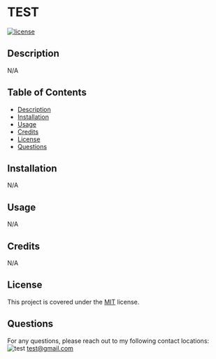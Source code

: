 # TEST

[![license](https://img.shields.io/badge/license-MIT-brightgreen?style=for-the-badge&logo=appveyor)](https://choosealicense.com/licenses/mit/)

## Description

N/A

## Table of Contents

- [Description](#description)
- [Installation](#installation)
- [Usage](#usage)
- [Credits](#credits)
- [License](#license)
- [Questions](#questions)

## Installation

N/A

## Usage

N/A

## Credits

N/A

## License

This project is covered under the [MIT](https://choosealicense.com/licenses/mit/) license.

## Questions

For any questions, please reach out to my following contact locations:
![test](https://github.com/test)
test@gmail.com